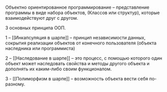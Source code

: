 Объектно ориентированное программирование – представление программы в виде набора объектов, (Классов или структур), которые взаимодействуют друг с другом.

3 основных принципа ООП.

1 – [[Инкапсуляция в шарпе]] – принцип независимости данных, сокрытия реализации объектов от конечного пользователя (объекта наследника или программиста)

2 – [[Наследование в шарпе]] – это процесс, с помощью которого один объект может наследовать свойства и методы другого объекта и дополнять их каким-либо своим функционалом.

3 - [[Полиморфизм в шарпе]] – возможность объекта вести себя по-разному.